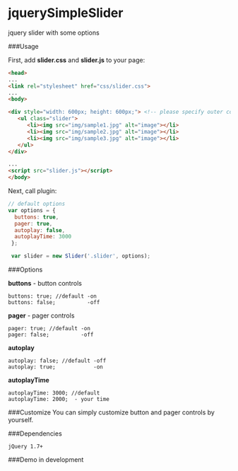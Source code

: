 # jquerySimpleSlider
jquery slider with some options

###Usage

First, add **slider.css** and **slider.js** to your page:

```html
<head>
...
<link rel="stylesheet" href="css/slider.css">
...
<body>

<div style="width: 600px; height: 600px;"> <!-- please specify outer container dimentions -->
   <ul class="slider">
      <li><img src="img/sample1.jpg" alt="image"></li>
      <li><img src="img/sample2.jpg" alt="image"></li>
      <li><img src="img/sample3.jpg" alt="image"></li>
   </ul>
</div>

...
<script src="slider.js"></script>
</body>
```

Next, call plugin:

```js
// default options
var options = {
  buttons: true,
  pager: true,
  autoplay: false,
  autoplayTime: 3000
 };

 var slider = new Slider('.slider', options);
```

###Options

**buttons** - button controls

```
buttons: true; //default -on
buttons: false;          -off
``` 

**pager** - pager controls
```
pager: true; //default -on
pager: false;          -off
```

**autoplay** 
```
autoplay: false; //default -off
autoplay: true;            -on
```

**autoplayTime**  
```
autoplayTime: 3000; //default 
autoplayTime: 2000;  - your time
``` 
###Customize
You can simply customize button and pager controls by yourself.

###Dependencies
```
jQuery 1.7+
```

###Demo
in development
